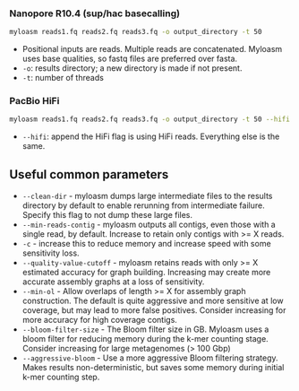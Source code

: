 ### Nanopore R10.4 (sup/hac basecalling)

```sh
myloasm reads1.fq reads2.fq reads3.fq -o output_directory -t 50
```

- Positional inputs are reads. Multiple reads are concatenated. Myloasm uses base qualities, so fastq files are preferred over fasta.
- `-o`: results directory; a new directory is made if not present.
- `-t`: number of threads

### PacBio HiFi

```sh
myloasm reads1.fq reads2.fq reads3.fq -o output_directory -t 50 --hifi
```

- `--hifi`: append the HiFi flag is using HiFi reads. Everything else is the same. 

## Useful common parameters

- `--clean-dir` - myloasm dumps large intermediate files to the results directory by default to enable rerunning from intermediate failure. Specify this flag to not dump these large files. 
- `--min-reads-contig` - myloasm outputs all contigs, even those with a single read, by default. Increase to retain only contigs with >= X reads. 
- `-c` - increase this to reduce memory and increase speed with some sensitivity loss. 
- `--quality-value-cutoff` - myloasm retains reads with only >= X estimated accuracy for graph building. Increasing may create more accurate assembly graphs at a loss of sensitivity. 
- `--min-ol` - Allow overlaps of length >= X for assembly graph construction. The default is quite aggressive and more sensitive at low coverage, but may lead to more false positives. Consider increasing for more accuracy for high coverage contigs. 
- `--bloom-filter-size` - The Bloom filter size in GB. Myloasm uses a bloom filter for reducing memory during the k-mer counting stage. Consider increasing for large metagenomes (> 100 Gbp)
- `--aggressive-bloom` - Use a more aggressive Bloom filtering strategy. Makes results non-deterministic, but saves some memory during initial k-mer counting step.



